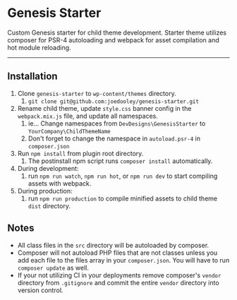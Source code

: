 # Genesis Starter
Custom Genesis starter for child theme development. Starter theme utilizes composer for PSR-4 autoloading and webpack
for asset compilation and hot module reloading.

- - -

## Installation

1. Clone `genesis-starter` to `wp-content/themes` directory.
	1. `git clone git@github.com:joedooley/genesis-starter.git`
1. Rename child theme, update `style.css` banner config in the `webpack.mix.js` file, and update all namespaces.
	1. ie... Change namespaces from `DevDesigns\GenesisStarter` to `YourCompany\ChildThemeName`
	1. Don't forget to change the namespace in `autoload.psr-4` in `composer.json` 
1. Run `npm install` from plugin root directory.
	1. The postinstall npm script runs `composer install` automatically.
1. During development:
	1. run `npm run watch`, `npm run hot`, or `npm run dev` to start compiling assets with webpack.
1. During production:
	1. run `npm run production` to compile minified assets to child theme `dist` directory.


## Notes
- All class files in the `src` directory will be autoloaded by composer.
- Composer will not autoload PHP files that are not classes unless you add each file to the files array
in your `composer.json`. You will have to run `composer update` as well.
- If your not utilizing CI in your deployments remove composer's `vendor` directory
from `.gitignore` and commit the entire `vendor` directory into version control.
